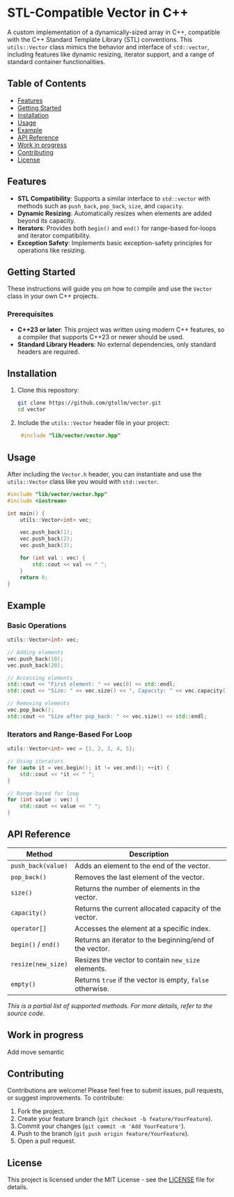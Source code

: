 # STL-Compatible Vector in C++

A custom implementation of a dynamically-sized array in C++, compatible with the C++ Standard Template Library (STL) conventions. This `utils::Vector` class mimics the behavior and interface of `std::vector`, including features like dynamic resizing, iterator support, and a range of standard container functionalities.

## Table of Contents

- [Features](#features)
- [Getting Started](#getting-started)
- [Installation](#installation)
- [Usage](#usage)
- [Example](#example)
- [API Reference](#api-reference)
- [Work in progress](#work-in-progress)
- [Contributing](#contributing)
- [License](#license)

## Features

- **STL Compatibility**: Supports a similar interface to `std::vector` with methods such as `push_back`, `pop_back`, `size`, and `capacity`.
- **Dynamic Resizing**: Automatically resizes when elements are added beyond its capacity.
- **Iterators**: Provides both `begin()` and `end()` for range-based for-loops and iterator compatibility.
- **Exception Safety**: Implements basic exception-safety principles for operations like resizing.

## Getting Started

These instructions will guide you on how to compile and use the `Vector` class in your own C++ projects.

### Prerequisites

- **C++23 or later**: This project was written using modern C++ features, so a compiler that supports C++23 or newer should be used.
- **Standard Library Headers**: No external dependencies, only standard headers are required.

## Installation

1. Clone this repository:
   ```bash
   git clone https://github.com/gtollm/vector.git
   cd vector
   ```
2. Include the `utils::Vector` header file in your project:
   ```cpp
    #include "lib/vector/vector.hpp"
   ```

## Usage

After including the `Vector.h` header, you can instantiate and use the `utils::Vector` class like you would with `std::vector`.

```cpp
#include "lib/vector/vector.hpp"
#include <iostream>

int main() {
    utils::Vector<int> vec;

    vec.push_back(1);
    vec.push_back(2);
    vec.push_back(3);

    for (int val : vec) {
        std::cout << val << " ";
    }
    return 0;
}
```

## Example

### Basic Operations

```cpp
utils::Vector<int> vec;

// Adding elements
vec.push_back(10);
vec.push_back(20);

// Accessing elements
std::cout << "First element: " << vec[0] << std::endl;
std::cout << "Size: " << vec.size() << ", Capacity: " << vec.capacity() << std::endl;

// Removing elements
vec.pop_back();
std::cout << "Size after pop_back: " << vec.size() << std::endl;
```

### Iterators and Range-Based For Loop

```cpp
utils::Vector<int> vec = {1, 2, 3, 4, 5};

// Using iterators
for (auto it = vec.begin(); it != vec.end(); ++it) {
    std::cout << *it << " ";
}

// Range-based for loop
for (int value : vec) {
    std::cout << value << " ";
}
```

## API Reference

| Method               | Description                                                |
|----------------------|------------------------------------------------------------|
| `push_back(value)`   | Adds an element to the end of the vector.                  |
| `pop_back()`         | Removes the last element of the vector.                    |
| `size()`             | Returns the number of elements in the vector.              |
| `capacity()`         | Returns the current allocated capacity of the vector.      |
| `operator[]`         | Accesses the element at a specific index.                  |
| `begin()` / `end()`  | Returns an iterator to the beginning/end of the vector.    |
| `resize(new_size)`   | Resizes the vector to contain `new_size` elements.         |
| `empty()`            | Returns `true` if the vector is empty, `false` otherwise.  |

*This is a partial list of supported methods. For more details, refer to the source code.*

## Work in progress
Add move semantic

## Contributing

Contributions are welcome! Please feel free to submit issues, pull requests, or suggest improvements. To contribute:

1. Fork the project.
2. Create your feature branch (`git checkout -b feature/YourFeature`).
3. Commit your changes (`git commit -m 'Add YourFeature'`).
4. Push to the branch (`git push origin feature/YourFeature`).
5. Open a pull request.

## License

This project is licensed under the MIT License - see the [LICENSE](LICENSE) file for details.
